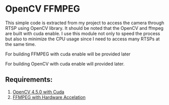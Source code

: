 # OpenCV FFMPEG

This simple code is extracted from my project to access the camera through RTSP using OpenCV library.
It should be noted that the OpenCV and ffmpeg are built with cuda enable. I use this module not only to speed the process but also to minimize the CPU usage since I need to access many RTSPs at the same time.

For building FFMPEG with cuda enable will be provided later

For building OpenCV with cuda enable will provided later.

## Requirements:
1. [OpenCV 4.5.0 with Cuda](OpenCV_with_CUDA_build.md)
2. [FFMPEG with Hardware Accelation](FFMPEG_BUILD.md)
